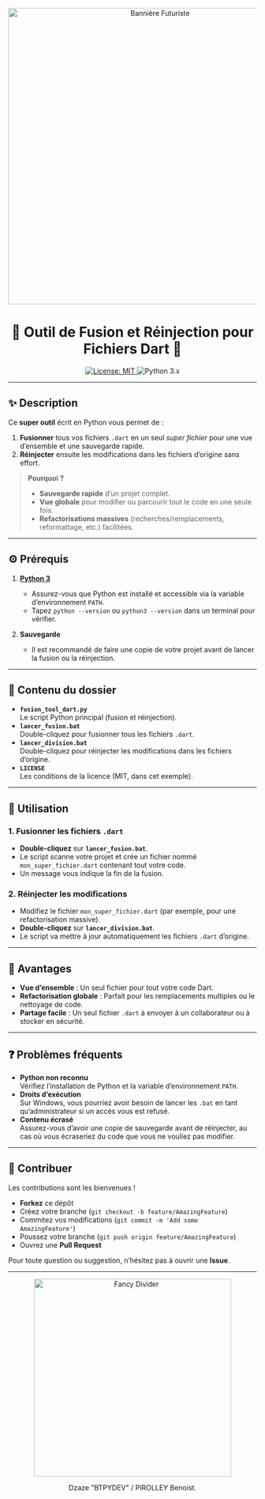 <p align="center">
  <img src="https://i.postimg.cc/8zGH5WjN/dzaze-banner.png" alt="Bannière Futuriste" width="600">
</p>

<h1 align="center">🚀 Outil de Fusion et Réinjection pour Fichiers Dart 🚀</h1>

<p align="center">
  <!-- Badge de licence (exemple MIT) -->
  <a href="LICENSE">
    <img src="https://img.shields.io/badge/license-MIT-blue.svg" alt="License: MIT">
  </a>
  <!-- Badge Python -->
  <img src="https://img.shields.io/badge/python-3.x-blue.svg" alt="Python 3.x">
  <!-- Autre badge de votre choix (version, etc.) -->
</p>

---

## ✨ Description

Ce **super outil** écrit en Python vous permet de :
1. **Fusionner** tous vos fichiers `.dart` en un seul _super fichier_ pour une vue d’ensemble et une sauvegarde rapide.
2. **Réinjecter** ensuite les modifications dans les fichiers d’origine sans effort.

> **Pourquoi ?**  
> - **Sauvegarde rapide** d’un projet complet.  
> - **Vue globale** pour modifier ou parcourir tout le code en une seule fois.  
> - **Refactorisations massives** (recherches/remplacements, reformattage, etc.) facilitées.

---

## ⚙️ Prérequis

1. **[Python 3](https://www.python.org/downloads/)**  
   - Assurez-vous que Python est installé et accessible via la variable d’environnement `PATH`.  
   - Tapez `python --version` ou `python3 --version` dans un terminal pour vérifier.

2. **Sauvegarde**  
   - Il est recommandé de faire une copie de votre projet avant de lancer la fusion ou la réinjection.

---

## 📁 Contenu du dossier

- **`fusion_tool_dart.py`**  
  Le script Python principal (fusion et réinjection).
- **`lancer_fusion.bat`**  
  Double-cliquez pour fusionner tous les fichiers `.dart`.
- **`lancer_division.bat`**  
  Double-cliquez pour réinjecter les modifications dans les fichiers d’origine.
- **`LICENSE`**  
  Les conditions de la licence (MIT, dans cet exemple).

---

## 🚀 Utilisation

### 1. Fusionner les fichiers `.dart`
- **Double-cliquez** sur **`lancer_fusion.bat`**.
- Le script scanne votre projet et crée un fichier nommé `mon_super_fichier.dart` contenant tout votre code.
- Un message vous indique la fin de la fusion.

### 2. Réinjecter les modifications
- Modifiez le fichier `mon_super_fichier.dart` (par exemple, pour une refactorisation massive).
- **Double-cliquez** sur **`lancer_division.bat`**.
- Le script va mettre à jour automatiquement les fichiers `.dart` d’origine.

---

## 🌟 Avantages

- **Vue d’ensemble** : Un seul fichier pour tout votre code Dart.  
- **Refactorisation globale** : Parfait pour les remplacements multiples ou le nettoyage de code.  
- **Partage facile** : Un seul fichier `.dart` à envoyer à un collaborateur ou à stocker en sécurité.

---

## ❓ Problèmes fréquents

- **Python non reconnu**  
  Vérifiez l’installation de Python et la variable d’environnement `PATH`.  
- **Droits d’exécution**  
  Sur Windows, vous pourriez avoir besoin de lancer les `.bat` en tant qu’administrateur si un accès vous est refusé.  
- **Contenu écrasé**  
  Assurez-vous d’avoir une copie de sauvegarde avant de réinjecter, au cas où vous écraseriez du code que vous ne vouliez pas modifier.

---

## 🙌 Contribuer

Les contributions sont les bienvenues !  
- **Forkez** ce dépôt  
- Créez votre branche (`git checkout -b feature/AmazingFeature`)  
- Commitez vos modifications (`git commit -m 'Add some AmazingFeature'`)  
- Poussez votre branche (`git push origin feature/AmazingFeature`)  
- Ouvrez une **Pull Request**

Pour toute question ou suggestion, n’hésitez pas à ouvrir une **Issue**. 

---

<p align="center">
  <img src="https://i.postimg.cc/NMbM13xd/divider.png" alt="Fancy Divider" width="400">
</p>

<p align="center">
  Dzaze "BTPYDEV" / PIROLLEY Benoist.
</p>
